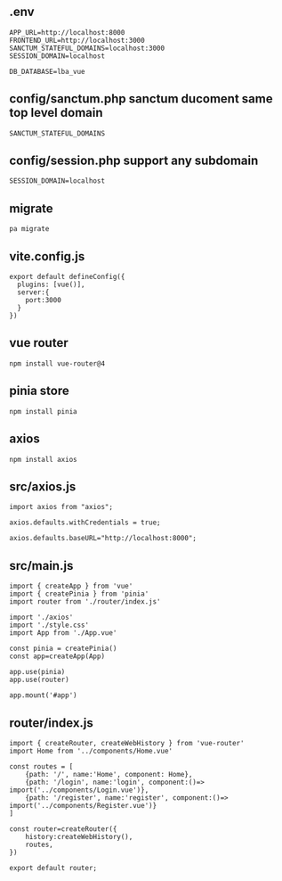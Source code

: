 
## .env
```
APP_URL=http://localhost:8000
FRONTEND_URL=http://localhost:3000
SANCTUM_STATEFUL_DOMAINS=localhost:3000
SESSION_DOMAIN=localhost

DB_DATABASE=lba_vue
```

## config/sanctum.php sanctum ducoment same top level domain
```
SANCTUM_STATEFUL_DOMAINS
```

## config/session.php support any subdomain
```
SESSION_DOMAIN=localhost
```

## migrate
```
pa migrate
```

## vite.config.js
```
export default defineConfig({
  plugins: [vue()],
  server:{
    port:3000
  }
})
```

## vue router
```
npm install vue-router@4
```

## pinia store
```
npm install pinia
```
## axios
```
npm install axios
```

## src/axios.js
```
import axios from "axios";

axios.defaults.withCredentials = true;

axios.defaults.baseURL="http://localhost:8000";
```
## src/main.js
```
import { createApp } from 'vue'
import { createPinia } from 'pinia'
import router from './router/index.js'

import './axios'
import './style.css'
import App from './App.vue'

const pinia = createPinia()
const app=createApp(App)

app.use(pinia)
app.use(router)

app.mount('#app')
```

## router/index.js
```
import { createRouter, createWebHistory } from 'vue-router'
import Home from '../components/Home.vue'

const routes = [
    {path: '/', name:'Home', component: Home},
    {path: '/login', name:'login', component:()=> import('../components/Login.vue')},
    {path: '/register', name:'register', component:()=> import('../components/Register.vue')}
]

const router=createRouter({
    history:createWebHistory(),
    routes,
})

export default router;
```


